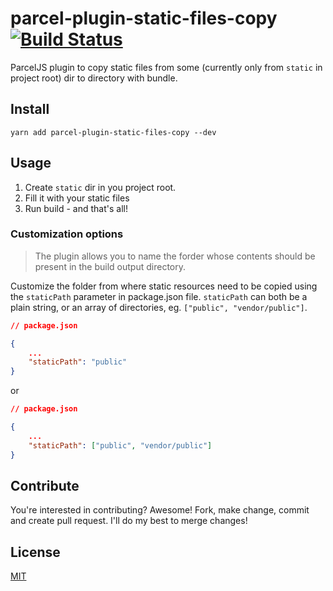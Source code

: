 # parcel-plugin-static-files-copy [![Build Status](https://travis-ci.org/elwin013/parcel-plugin-static-files-copy.svg?branch=master)](https://travis-ci.org/elwin013/parcel-plugin-static-files-copy)

ParcelJS plugin to copy static files from some (currently only from `static` in project root) dir
to directory with bundle.

## Install

```
yarn add parcel-plugin-static-files-copy --dev
```

## Usage

1. Create `static` dir in you project root.
2. Fill it with your static files
3. Run build - and that's all!

### Customization options

> The plugin allows you to name the forder whose contents should be present in the build output directory.

Customize the folder from where static resources need to be copied using the `staticPath` parameter in package.json file. `staticPath` can both be a plain string, or an array of directories, eg. `["public", "vendor/public"]`.

```json
// package.json

{
	...
    "staticPath": "public"
}
```
or
```json
// package.json

{
	...
    "staticPath": ["public", "vendor/public"]
}
```

## Contribute

You're interested in contributing? Awesome! Fork, make change, commit and create pull request. I'll do my best to merge changes!

## License

[MIT](/LICENSE)